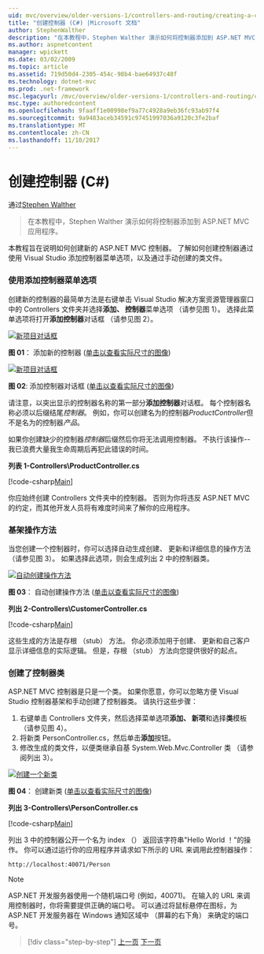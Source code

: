 ```yaml
---
uid: mvc/overview/older-versions-1/controllers-and-routing/creating-a-controller-cs
title: "创建控制器 (C#) |Microsoft 文档"
author: StephenWalther
description: "在本教程中，Stephen Walther 演示如何将控制器添加到 ASP.NET MVC 应用程序。"
ms.author: aspnetcontent
manager: wpickett
ms.date: 03/02/2009
ms.topic: article
ms.assetid: 719d50d4-2305-454c-98b4-bae64937c48f
ms.technology: dotnet-mvc
ms.prod: .net-framework
msc.legacyurl: /mvc/overview/older-versions-1/controllers-and-routing/creating-a-controller-cs
msc.type: authoredcontent
ms.openlocfilehash: 9faaff1e00998ef9a77c4928a9eb36fc93ab97f4
ms.sourcegitcommit: 9a9483aceb34591c97451997036a9120c3fe2baf
ms.translationtype: MT
ms.contentlocale: zh-CN
ms.lasthandoff: 11/10/2017
---
```

<a name="creating-a-controller-c"></a>创建控制器 (C#)
====================
通过[Stephen Walther](https://github.com/StephenWalther)

> 在本教程中，Stephen Walther 演示如何将控制器添加到 ASP.NET MVC 应用程序。


本教程旨在说明如何创建新的 ASP.NET MVC 控制器。 了解如何创建控制器通过使用 Visual Studio 添加控制器菜单选项，以及通过手动创建的类文件。

### <a name="using-the-add-controller-menu-option"></a>使用添加控制器菜单选项

创建新的控制器的最简单方法是右键单击 Visual Studio 解决方案资源管理器窗口中的 Controllers 文件夹并选择**添加、 控制器**菜单选项 （请参见图 1）。 选择此菜单选项将打开**添加控制器**对话框 （请参见图 2）。


[![新项目对话框](creating-a-controller-cs/_static/image1.jpg)](creating-a-controller-cs/_static/image1.png)

**图 01**： 添加新的控制器 ([单击以查看实际尺寸的图像](creating-a-controller-cs/_static/image2.png))


[![新项目对话框](creating-a-controller-cs/_static/image2.jpg)](creating-a-controller-cs/_static/image3.png)

**图 02**: 添加控制器对话框 ([单击以查看实际尺寸的图像](creating-a-controller-cs/_static/image4.png))


请注意，以突出显示的控制器名称的第一部分**添加控制器**对话框。 每个控制器名称必须以后缀结尾*控制器*。 例如，你可以创建名为的控制器*ProductController*但不是名为的控制器*产品*。


如果你创建缺少的控制器*控制器*后缀然后你将无法调用控制器。 不执行该操作--我已浪费大量我生命周期后再犯此错误的时间。


**列表 1-Controllers\ProductController.cs**

[!code-csharp[Main](creating-a-controller-cs/samples/sample1.cs)]

你应始终创建 Controllers 文件夹中的控制器。 否则为你将违反 ASP.NET MVC 的约定，而其他开发人员将有难度时间来了解你的应用程序。

### <a name="scaffolding-action-methods"></a>基架操作方法

当您创建一个控制器时，你可以选择自动生成创建、 更新和详细信息的操作方法 （请参见图 3）。 如果选择此选项，则会生成列出 2 中的控制器类。


[![自动创建操作方法](creating-a-controller-cs/_static/image3.jpg)](creating-a-controller-cs/_static/image5.png)

**图 03**： 自动创建操作方法 ([单击以查看实际尺寸的图像](creating-a-controller-cs/_static/image6.png))


**列出 2-Controllers\CustomerController.cs**

[!code-csharp[Main](creating-a-controller-cs/samples/sample2.cs)]

这些生成的方法是存根 （stub） 方法。 你必须添加用于创建、 更新和自己客户显示详细信息的实际逻辑。 但是，存根 （stub） 方法向您提供很好的起点。

### <a name="creating-a-controller-class"></a>创建了控制器类

ASP.NET MVC 控制器是只是一个类。 如果你愿意，你可以忽略方便 Visual Studio 控制器基架和手动创建了控制器类。 请执行这些步骤：

1. 右键单击 Controllers 文件夹，然后选择菜单选项**添加、 新项**和选择**类**模板 （请参见图 4）。
2. 将新类 PersonController.cs，然后单击**添加**按钮。
3. 修改生成的类文件，以便类继承自基 System.Web.Mvc.Controller 类 （请参阅列出 3）。


[![创建一个新类](creating-a-controller-cs/_static/image4.jpg)](creating-a-controller-cs/_static/image7.png)

**图 04**： 创建新类 ([单击以查看实际尺寸的图像](creating-a-controller-cs/_static/image8.png))


**列出 3-Controllers\PersonController.cs**

[!code-csharp[Main](creating-a-controller-cs/samples/sample3.cs)]

列出 3 中的控制器公开一个名为 index （） 返回该字符串"Hello World ！"的操作。 你可以通过运行你的应用程序并请求如下所示的 URL 来调用此控制器操作：

`http://localhost:40071/Person`

> [!NOTE] 
> 
> ASP.NET 开发服务器使用一个随机端口号 (例如，40071)。 在输入的 URL 来调用控制器时，你将需要提供正确的端口号。 可以通过将鼠标悬停在图标，为 ASP.NET 开发服务器在 Windows 通知区域中 （屏幕的右下角） 来确定的端口号。

>[!div class="step-by-step"]
[上一页](adding-dynamic-content-to-a-cached-page-cs.md)
[下一页](creating-an-action-cs.md)
